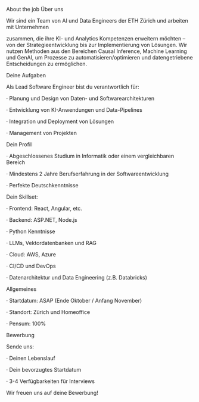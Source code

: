 About the job
Über uns

Wir sind ein Team von AI und Data Engineers der ETH Zürich und arbeiten mit Unternehmen

zusammen, die ihre KI- und Analytics Kompetenzen erweitern möchten – von der Strategieentwicklung bis zur Implementierung von Lösungen. Wir nutzen Methoden aus den Bereichen Causal Inference, Machine Learning und GenAI, um Prozesse zu automatisieren/optimieren und datengetriebene Entscheidungen zu ermöglichen.



Deine Aufgaben

Als Lead Software Engineer bist du verantwortlich für:

· Planung und Design von Daten- und Softwarearchitekturen

· Entwicklung von KI-Anwendungen und Data-Pipelines

· Integration und Deployment von Lösungen

· Management von Projekten



Dein Profil

· Abgeschlossenes Studium in Informatik oder einem vergleichbaren Bereich

· Mindestens 2 Jahre Berufserfahrung in der Softwareentwicklung

· Perfekte Deutschkenntnisse



Dein Skillset:

· Frontend: React, Angular, etc.

· Backend: ASP.NET, Node.js

· Python Kenntnisse

· LLMs, Vektordatenbanken und RAG

· Cloud: AWS, Azure

· CI/CD und DevOps

· Datenarchitektur und Data Engineering (z.B. Databricks)



Allgemeines

· Startdatum: ASAP (Ende Oktober / Anfang November)

· Standort: Zürich und Homeoffice

· Pensum: 100%



Bewerbung

Sende uns:

· Deinen Lebenslauf

· Dein bevorzugtes Startdatum

· 3-4 Verfügbarkeiten für Interviews



Wir freuen uns auf deine Bewerbung!


